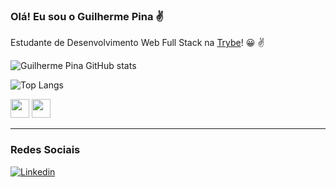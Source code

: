 ### Olá! Eu sou o Guilherme Pina ✌️  
Estudante de Desenvolvimento Web Full Stack  na [Trybe](https://www.betrybe.com/)! 😀 ✌️ 


![Guilherme Pina GitHub stats](https://github-readme-stats.vercel.app/api?username=pinagui&show_icons=true&theme=tokyonight)

![Top Langs](https://github-readme-stats.vercel.app/api/top-langs/?username=pinagui&theme=tokyonight)

<img height="30" src="https://www.vectorlogo.zone/logos/w3_html5/w3_html5-icon.svg"/>
</a>

<img height="30" src="https://www.vectorlogo.zone/logos/w3_css/w3_css-icon.svg"/>
</a>

___

### Redes Sociais

[![Linkedin](https://img.shields.io/badge/LinkedIn-0077B5?style=for-the-badge&logo=linkedin&logoColor=white)](https://www.linkedin.com/in/guilhermepina/)
